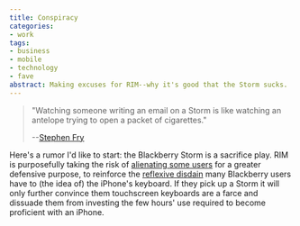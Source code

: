 ```yaml
---
title: Conspiracy
categories:
- work
tags:
- business
- mobile
- technology
- fave
abstract: Making excuses for RIM--why it's good that the Storm sucks.
---
```


> "Watching someone writing an email on a Storm is like watching an antelope trying to open a packet of cigarettes."
> 
> --[Stephen Fry][1]


   [1]: http://www.stephenfry.com/2008/12/11/gee-one-bold-storm-coming-up/


Here's a rumor I'd like to start: the Blackberry Storm is a sacrifice play.  RIM is purposefully taking the risk of [alienating some users][2] for a greater defensive purpose, to reinforce the [reflexive disdain][3] many Blackberry users have to (the idea of) the iPhone's keyboard.  If they pick up a Storm it will only further convince them touchscreen keyboards are a farce and dissuade them from investing the few hours' use required to become proficient with an iPhone.

   [2]: http://blog.cosential.com/?p=156
   [3]: http://daringfireball.net/linked/2008/07/14/blackberry

